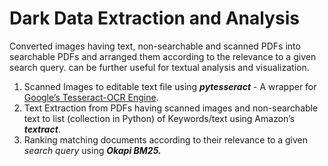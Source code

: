 # Dark Data Extraction and Analysis

Converted images having text, non-searchable and scanned PDFs into searchable PDFs and arranged them according to the relevance to a given search query.  can be further useful for textual analysis and visualization.

1. Scanned Images to editable text file using ***pytesseract*** - A wrapper for [Google’s Tesseract-OCR Engine](https://github.com/tesseract-ocr/tesseract).
2. Text Extraction from PDFs having scanned images and non-searchable text to list (collection in Python) of Keywords/text using Amazon’s ***textract***.
3. Ranking matching documents according to their relevance to a given *search query* using ***Okapi BM25.***
